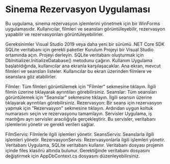 # Sinema Rezervasyon Uygulaması

Bu uygulama, sinema rezervasyon işlemlerini yönetmek için bir WinForms uygulamasıdır. Kullanıcılar, filmleri ve seansları görüntüleyebilir, rezervasyon yapabilir ve rezervasyonları görüntüleyebilirler.

Gereksinimler
Visual Studio 2019 veya daha yeni bir sürümü
.NET Core SDK
SQLite veritabanı için gerekli paketler
Kurulum
Projeyi bir Visual Studio ortamında açın.
Projeyi derleyin.
SQLite veritabanı oluşturmak için DbInitializer.InitializeDatabase() metodunu çağırın.
Kullanım
Uygulama başlatıldığında, kullanıcılar ana ekranla karşılaşacaklar. Ana ekran, mevcut filmleri ve seansları listeler. Kullanıcılar bu ekran üzerinden filmlere ve seanslara göz atabilirler.

Filmler: Tüm filmleri görüntülemek için "Filmler" sekmesine tıklayın. İlgili filmin üzerine tıklayarak ayrıntıları görebilirsiniz.
Seanslar: Tüm seansları görüntülemek için "Seanslar" sekmesine tıklayın. İlgili seansın üzerine tıklayarak ayrıntıları görebilirsiniz.
Rezervasyon: Bir seans için rezervasyon yapmak için "Rezervasyon" sekmesine tıklayın. Ardından uygun koltuk numarasını seçin ve rezervasyonu tamamlayın.
Servisler
Uygulama, iş mantığını ayrı servisler aracılığıyla gerçekleştirir. Bu servisler, veritabanı işlemlerini yönetir ve gerekli verileri sağlar.

FilmServis: Filmlerle ilgili işlemleri yönetir.
SeansServis: Seanslarla ilgili işlemleri yönetir.
RezervasyonServis: Rezervasyonlarla ilgili işlemleri yönetir.
Veritabanı
Uygulama, SQLite veritabanı kullanır. Veritabanı dosyası projenin içinde files klasörü altında bulunur. Gerektiğinde veritabanı dosyasını değiştirmek için AppDbContext.cs dosyasını düzenleyebilirsiniz. 
